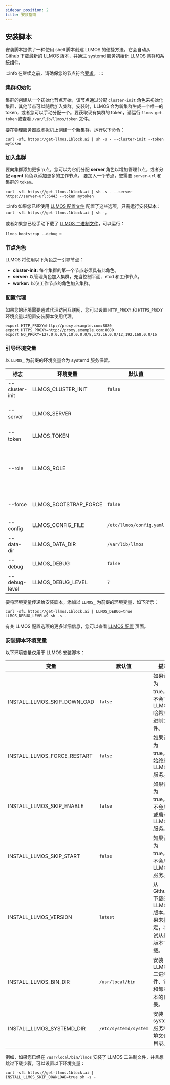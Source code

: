 ```yaml
---
sidebar_position: 2
title: 安装指南
---
```


## 安装脚本

安装脚本提供了一种使用 shell 脚本创建 LLMOS 的便捷方法。它会自动从 [Github](https://github.com/llmos-ai/llmos/releases) 下载最新的 LLMOS 版本，并通过 systemd 服务初始化 LLMOS 集群和系统组件。

:::info
在继续之前，请确保您的节点符合[要求](./requirements)。
:::

### 集群初始化

集群的创建从一个初始化节点开始，该节点通过分配 `cluster-init` 角色来初始化集群，其他节点可以随后加入集群。安装时，LLMOS 会为新集群生成一个唯一的 token，或者您可以手动分配一个。要获取现有集群的 token，请运行 `llmos get-token` 或查看 `/var/lib/llmos/token` 文件。

要在物理服务器或虚拟机上创建一个新集群，运行以下命令：

```shell
curl -sfL https://get-llmos.1block.ai | sh -s - --cluster-init --token mytoken
```

### 加入集群

要向集群添加更多节点，您可以为它们分配 **server** 角色以增加管理节点，或者分配 **agent** 角色以添加更多的工作节点。
要加入一个节点，您需要 `server-url` 和集群的 `token`。

```shell
curl -sfL https://get-llmos.1block.ai | sh -s - --server https://server-url:6443 --token mytoken
```

:::info
如果您已经使用 [LLMOS 配置文件](/docs/installation/configurations) 配置了这些选项，只需运行安装脚本：
`curl -sfL https://get-llmos.1block.ai | sh -`。

或者如果您已经手动下载了 [LLMOS 二进制文件](https://github.com/llmos-ai/llmos/releases)，可以运行：

`llmos bootstrap --debug`
:::

### 节点角色

LLMOS 将使用以下角色之一引导节点：

- **cluster-init:** 每个集群的第一个节点必须具有此角色。
- **server:** 以管理角色加入集群，充当控制平面、etcd 和工作节点。
- **worker:** 以仅工作节点的角色加入集群。

### 配置代理
如果您的环境需要通过代理访问互联网，您可以设置 `HTTP_PROXY` 和 `HTTPS_PROXY` 环境变量以配置安装脚本使用代理。

```shell
export HTTP_PROXY=http://proxy.example.com:8080
export HTTPS_PROXY=http://proxy.example.com:8080
export NO_PROXY=127.0.0.0/8,10.0.0.0/8,172.16.0.0/12,192.168.0.0/16
```

### 引导环境变量
以 `LLMOS_` 为前缀的环境变量会为 systemd 服务保留。

| 标志              | 环境变量              | 默认值                    | 描述                                                       |
|-------------------|-----------------------|--------------------------|----------------------------------------------------------|
| --cluster-init     | LLMOS_CLUSTER_INIT    | `false`                  | 将作为集群初始化节点运行。                                            |
| --server           | LLMOS_SERVER          |                          | 要加入的服务器的 URL，例如 `https://server-url:6443`                |
| --token            | LLMOS_TOKEN           |                          | 用于加入集群的 token。                                           |
| --role             | LLMOS_ROLE            |                          | 用于加入集群的节点角色。当提供服务器 URL 和 token 时，如果角色为空，默认为 `worker` 角色。 |
| --force            | LLMOS_BOOTSTRAP_FORCE | `false`                  | 即使已经引导，仍强制运行引导过程。                                        |
| --config           | LLMOS_CONFIG_FILE     | `/etc/llmos/config.yaml` | LLMOS 配置文件的路径。                                           |
| --data-dir         | LLMOS_DATA_DIR        | `/var/lib/llmos`         | LLMOS 数据目录的路径。                                           |
| --debug            | LLMOS_DEBUG           | `false`                  | 启用调试日志记录。                                                |
| --debug-level      | LLMOS_DEBUG_LEVEL     | `7`                      | 调试日志级别 (有效范围 0-9)。                                       |

要将环境变量传递给安装脚本，添加以 `LLMOS_` 为前缀的环境变量，如下所示：

```shell
curl -sfL https://get-llmos.1block.ai | LLMOS_DEBUG=true LLMOS_DEBUG_LEVEL=9 sh -s -
```

有关 LLMOS 配置选项的更多详细信息，您可以查看 [LLMOS 配置](/docs/installation/configurations) 页面。

### 安装脚本环境变量

以下环境变量仅用于 LLMOS 安装脚本：

| 变量                        | 默认值                 | 描述                                                                                                           |
|-----------------------------|-----------------------|---------------------------------------------------------------------------------------------------------------|
| INSTALL_LLMOS_SKIP_DOWNLOAD | `false`               | 如果设置为 true，将不会下载 LLMOS 哈希或二进制文件。                                                           |
| INSTALL_LLMOS_FORCE_RESTART | `false`               | 如果设置为 true，将始终重启 LLMOS 服务。                                                                       |
| INSTALL_LLMOS_SKIP_ENABLE   | `false`               | 如果设置为 true，将不会启用或启动 LLMOS 服务。                                                                 |
| INSTALL_LLMOS_SKIP_START    | `false`               | 如果设置为 true，将不会启动 LLMOS 服务。                                                                       |
| INSTALL_LLMOS_VERSION       | `latest`              | 从 Github 下载的 LLMOS 版本。如果未指定，将尝试从最新版本下载。                                                |
| INSTALL_LLMOS_BIN_DIR       | `/usr/local/bin`      | 安装 LLMOS 二进制文件、链接和卸载脚本的目录。                                                                  |
| INSTALL_LLMOS_SYSTEMD_DIR   | `/etc/systemd/system` | 安装 systemd 服务和环境文件的目录。                                                                            |

例如，如果您已经在 `/usr/local/bin/llmos` 安装了 LLMOS 二进制文件，并且想跳过下载步骤，可以设置以下环境变量：

```shell
curl -sfL https://get-llmos.1block.ai | INSTALL_LLMOS_SKIP_DOWNLOAD=true sh -s -
```